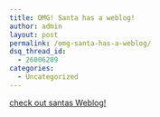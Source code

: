 ```yaml
---
title: OMG! Santa has a weblog!
author: admin
layout: post
permalink: /omg-santa-has-a-weblog/
dsq_thread_id:
  - 26006209
categories:
  - Uncategorized
---
```

[check out santas Weblog!][1]

 [1]: http://blog.santa.com/